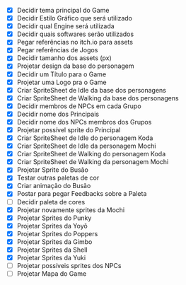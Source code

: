
- [x] Decidir tema principal do Game
- [x] Decidir Estilo Gráfico que será utilizado
- [x] Decidir qual Engine será utilizada
- [x] Decidir quais softwares serão utilizados
- [x] Pegar referências no itch.io para assets
- [x] Pegar referências de Jogos 
- [x] Decidir tamanho dos assets (px)
- [x] Projetar design da base do personagem 
- [x] Decidir um Título para o Game
- [x] Projetar uma Logo pra o Game
- [x] Criar SpriteSheet de Idle da base dos personagens
- [x] Criar SpriteSheet de Walking da base dos personagens
- [x] Decidir membros de NPCs em cada Grupo
- [x] Decidir nome dos Principais
- [x] Decidir nome dos NPCs membros dos Grupos
- [x] Projetar possível sprite do Principal
- [x] Criar SpriteSheet de Idle do personagem Koda
- [x] Criar SpriteSheet de Idle da personagem Mochi
- [x] Criar SpriteSheet de Walking do personagem Koda
- [x] Criar SpriteSheet de Walking da personagem Mochi
- [x] Projetar Sprite do Busão
- [x] Testar outras paletas de cor
- [x] Criar animação do Busão
- [x] Postar para pegar Feedbacks sobre a Paleta
- [ ] Decidir paleta de cores
- [x] Projetar novamente sprites da Mochi
- [x] Projetar Sprites do Punky
- [x] Projetar Sprites da Yoyô
- [x] Projetar Sprites do Poppers
- [x] Projetar Sprites da Gimbo
- [x] Projetar Sprites da Shell
- [x] Projetar Sprites da Yuki
- [ ] Projetar possíveis sprites dos NPCs
- [ ] Projetar Mapa do Game